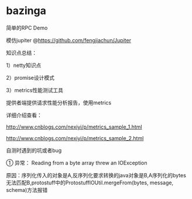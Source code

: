 # bazinga

简单的RPC Demo

模仿jupiter @https://github.com/fengjiachun/Jupiter

知识点总结：

1）netty知识点



2）promise设计模式



3）metrics性能测试工具

提供者端提供请求性能分析报告，使用metrics

详细介绍查看：

http://www.cnblogs.com/nexiyi/p/metrics_sample_1.html

http://www.cnblogs.com/nexiyi/p/metrics_sample_2.html


自测时遇到的坑或者bug

① 异常： Reading from a byte array threw an IOException


原因：序列化传入的对象是A,反序列化要求转换的java对象是B,A序列化的bytes无法匹配B,protostuff中的ProtostuffIOUtil.mergeFrom(bytes, message, schema)方法报错


